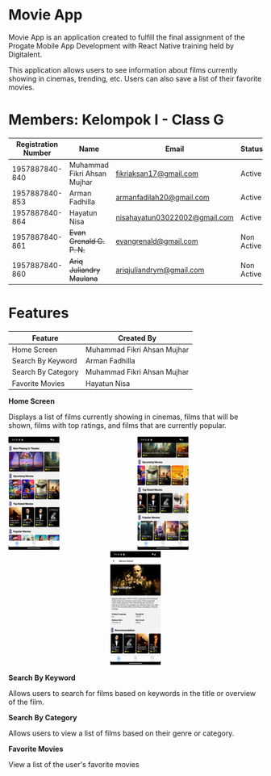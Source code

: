 # Movie App

Movie App is an application created to fulfill the final assignment of the Progate Mobile App Development with React Native training held by Digitalent.

This application allows users to see information about films currently showing in cinemas, trending, etc. Users can also save a list of their favorite movies.

# Members: Kelompok I - Class G

| Registration Number | Name                        | Email                         | Status     |
| ------------------- | --------------------------- | ----------------------------- | ---------- |
| 1957887840-840      | Muhammad Fikri Ahsan Mujhar | fikriaksan17@gmail.com        | Active     |
| 1957887840-853      | Arman Fadhilla              | armanfadilah20@gmail.com      | Active     |
| 1957887840-864      | Hayatun Nisa                | nisahayatun03022002@gmail.com | Active     |
| 1957887840-861      | ~~Evan Grenald G. P. N.~~   | evangrenald@gmail.com         | Non Active |
| 1957887840-860      | ~~Ariq Juliandry Maulana~~  | ariqjuliandrym@gmail.com      | Non Active |

# Features

| Feature            | Created By                  |
| ------------------ | --------------------------- |
| Home Screen        | Muhammad Fikri Ahsan Mujhar |
| Search By Keyword  | Arman Fadhilla              |
| Search By Category | Muhammad Fikri Ahsan Mujhar |
| Favorite Movies    | Hayatun Nisa                |

**Home Screen**

Displays a list of films currently showing in cinemas, films that will be shown, films with top ratings, and films that are currently popular.

<p align="center">
  <img src="assets\img-preview\home-page\home-1.png" width="20%">
  <span style="margin: 0 15%;"></span>
  <img src="assets\img-preview\home-page\home-2.png" width="20%">
  <span style="margin: 0 15%;"></span>
  <img src="assets\img-preview\home-page\home-3.png" width="20%">
</p>

**Search By Keyword**

Allows users to search for films based on keywords in the title or overview of the film.

**Search By Category**

Allows users to view a list of films based on their genre or category.

**Favorite Movies**

View a list of the user's favorite movies
